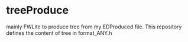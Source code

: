 # treeProduce
mainly FWLite to produce tree from my EDProduced file. This repository defines the content of tree in format_ANY.h
